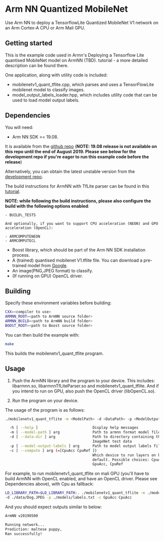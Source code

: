 # Arm NN Quantized MobileNet

Use Arm NN to deploy a TensorflowLite Quantized MobileNet V1 network on an Arm Cortex-A CPU or Arm Mali GPU.

## Getting started

This is the example code used in Armn's Deploying a Tensorflow Lite quantised MobileNet model on ArmNN (TBD).
tutorial - a more detailed description can be found there.

One application, along with utility code is included:
* mobilenetv1_quant_tflite.cpp, which parses and uses a TensorFlowLite mobilenet model to classify images.
* model_output_labels_loader.hpp, which includes utility code that can be used to load model output labels.


## Dependencies
You will need:
* Arm NN SDK >= 19.08.

 It is available from the [github repo](https://github.com/ARM-software/armnn) (**NOTE: 19.08 release is not available on this repo until the end of August 2019. Please see below for the development repo if you're eager to run this example code before the release**)

 Alternatively, you can obtain the latest unstable version from the [development repo](https://review.mlplatform.org/#/admin/projects/ml/armnn).

 The build instructions for ArmNN with TfLite parser can be found in this [tutorial](https://developer.arm.com/solutions/machine-learning-on-arm/developer-material/how-to-guides/configuring-the-arm-nn-sdk-build-environment-for-tensorflow-lite).

 **NOTE: while following the build instructions, please also configure the build with the following options enabled**:

    - BUILD\_TESTS

    And optionally, if you want to support CPU acceleration (NEON) and GPU acceleration (OpenCL):

    - ARMCOMPUTENEON
    - ARMCOMPUTECL

* Boost library, which should be part of the Arm NN SDK installation process.
* A (trained) quantised mobilenet V1.tflite file. You can download a pre-trained model from [Google](https://www.tensorflow.org/lite/guide/hosted_models).
* An image(PNG,JPEG format) to classify.
* (If running on GPU) OpenCL driver.


## Building
Specify these environment variables before building:
```sh
CXX=<compiler to use>
ARMNN_ROOT=<path to ArmNN source folder>
ARMNN_BUILD=<path to ArmNN build folder>
BOOST_ROOT=<path to Boost source folder>
```

You can then build the example with:
```sh
make
```

This builds the mobilenetv1_quant_tflite program.

## Usage

1. Push the ArmNN library and the program to your device. This includes: libarmnn.so, libarmnnTfLiteParser.so and
mobilenetv1_quant_tflite. And if you intend to run on GPU, also push the OpenCL driver (libOpenCL.so).

2. Run the program on your device.

The usage of the program is as follows:
```sh
./mobilenetv1_quant_tflite -m <ModelPath> -d <DataPath> -p <ModelOutputLabels> [-c <ComputeDevices>]

  -h [ --help ]                         Display help messages
  -m [ --model-path ] arg               Path to armnn format model file
  -d [ --data-dir ] arg                 Path to directory containing the
                                        ImageNet test data
  -p [ --model-output-labels ] arg      Path to model output labels file.
  -c [ --compute ] arg (=[CpuAcc CpuRef ])
                                        Which device to run layers on by
                                        default. Possible choices: CpuAcc,
                                        GpuAcc, CpuRef
```
For example, to run mobilenetv1_quant_tflite on mali GPU (you'll have to build ArmNN with OpenCL enabled, and have an OpenCL driver. Please see Dependencies above), with Cpu as fallback:
```sh
LD_LIBRARY_PATH=$LD_LIBRARY_PATH:. ./mobilenetv1_quant_tflite -m ./models/mobilenetv1_1.0_quant_224.tflite
-d ./data/Dog.JPEG -p ./models/labels.txt -c GpuAcc CpuAcc
```

And you should expect outputs similar to below:
```sh
ArmNN v20190500

Running network...
Prediction: maltese puppy,
Ran successfully!
```
